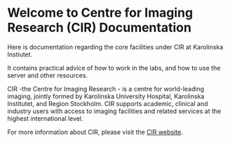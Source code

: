 # Welcome to Centre for Imaging Research (CIR) Documentation

Here is documentation regarding the core facilities under CIR at Karolinska Instiutet.

It contains practical advice of how to work in the labs, and how to use the server and other resources.

CIR -the Centre for Imaging Research - is a centre for world-leading imaging, jointly formed by Karolinska University Hospital, Karolinska Institutet, and Region Stockholm. CIR supports academic, clinical and industry users with access to imaging facilities and related services at the highest international level.

For more information about CIR, please visit the [CIR website](https://www.kcir.se).
